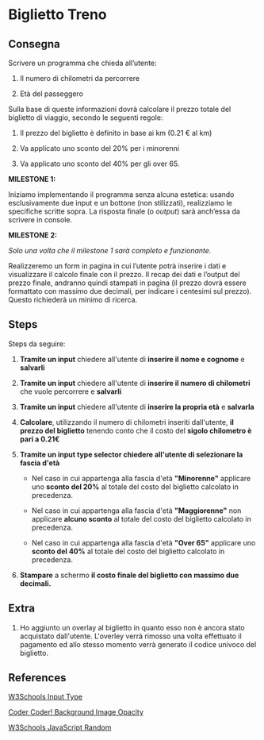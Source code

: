 # Biglietto Treno

## Consegna

Scrivere un programma che chieda all’utente:
1. Il numero di chilometri da percorrere

2. Età del passeggero

Sulla base di queste informazioni dovrà calcolare il prezzo totale del biglietto di viaggio, secondo le seguenti regole:

1. Il prezzo del biglietto è definito in base ai km (0.21 € al km)

2. Va applicato uno sconto del 20% per i minorenni

3. Va applicato uno sconto del 40% per gli over 65.

**MILESTONE 1:**

Iniziamo implementando il programma senza alcuna estetica: usando esclusivamente due input e un bottone (non stilizzati), realizziamo le specifiche scritte sopra. La risposta finale (o *output*) sarà anch’essa da scrivere in console.

**MILESTONE 2:**

*Solo una volta che il milestone 1 sarà completo e funzionante.* 

Realizzeremo un form in pagina in cui l’utente potrà inserire i dati e visualizzare il calcolo finale con il prezzo.
Il recap dei dati e l’output del prezzo finale, andranno quindi stampati in pagina (il prezzo dovrà essere formattato con massimo due decimali, per indicare i centesimi sul prezzo). Questo richiederà un minimo di ricerca.

## Steps

Steps da seguire:

1. **Tramite un input** chiedere all'utente di **inserire il nome e cognome** e **salvarli**

2. **Tramite un input** chiedere all'utente di **inserire il numero di chilometri** che vuole percorrere e **salvarli**

3. **Tramite un input** chiedere all'utente di **inserire la propria età** e **salvarla**

4. **Calcolare**, utilizzando il numero di chilometri inseriti dall'utente, **il prezzo del biglietto** tenendo conto che il costo del **sigolo chilometro è pari a 0.21€**

5. **Tramite un input type selector chiedere all'utente di selezionare la fascia d'età**

    - Nel caso in cui appartenga alla fascia d'età **"Minorenne"** applicare uno **sconto del 20%** al totale del costo del biglietto calcolato in precedenza.

    - Nel caso in cui appartenga alla fascia d'età **"Maggiorenne"** non applicare **alcuno sconto** al totale del costo del biglietto calcolato in precedenza.
    
    - Nel caso in cui appartenga alla fascia d'età **"Over 65"** applicare uno **sconto del 40%** al totale del costo del biglietto calcolato in precedenza.

6. **Stampare** a schermo **il costo finale del biglietto con massimo due decimali.**

## Extra

1. Ho aggiunto un overlay al biglietto in quanto esso non è ancora stato acquistato dall'utente. L'overley verrà rimosso una volta effettuato il pagamento ed allo stesso momento verrà generato il codice univoco del biglietto.

## References

[W3Schools Input Type](https://www.w3schools.com/html/html_form_input_types.asp)

[Coder Coder! Background Image Opacity](https://coder-coder.com/background-image-opacity/)

[W3Schools JavaScript Random](https://www.w3schools.com/js/js_random.asp)